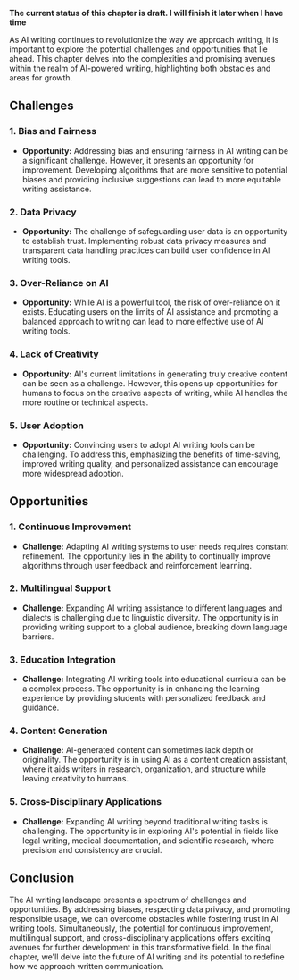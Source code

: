 **The current status of this chapter is draft. I will finish it later when I have time**

As AI writing continues to revolutionize the way we approach writing, it is important to explore the potential challenges and opportunities that lie ahead. This chapter delves into the complexities and promising avenues within the realm of AI-powered writing, highlighting both obstacles and areas for growth.

Challenges
----------

### 1. **Bias and Fairness**

* **Opportunity:** Addressing bias and ensuring fairness in AI writing can be a significant challenge. However, it presents an opportunity for improvement. Developing algorithms that are more sensitive to potential biases and providing inclusive suggestions can lead to more equitable writing assistance.

### 2. **Data Privacy**

* **Opportunity:** The challenge of safeguarding user data is an opportunity to establish trust. Implementing robust data privacy measures and transparent data handling practices can build user confidence in AI writing tools.

### 3. **Over-Reliance on AI**

* **Opportunity:** While AI is a powerful tool, the risk of over-reliance on it exists. Educating users on the limits of AI assistance and promoting a balanced approach to writing can lead to more effective use of AI writing tools.

### 4. **Lack of Creativity**

* **Opportunity:** AI's current limitations in generating truly creative content can be seen as a challenge. However, this opens up opportunities for humans to focus on the creative aspects of writing, while AI handles the more routine or technical aspects.

### 5. **User Adoption**

* **Opportunity:** Convincing users to adopt AI writing tools can be challenging. To address this, emphasizing the benefits of time-saving, improved writing quality, and personalized assistance can encourage more widespread adoption.

Opportunities
-------------

### 1. **Continuous Improvement**

* **Challenge:** Adapting AI writing systems to user needs requires constant refinement. The opportunity lies in the ability to continually improve algorithms through user feedback and reinforcement learning.

### 2. **Multilingual Support**

* **Challenge:** Expanding AI writing assistance to different languages and dialects is challenging due to linguistic diversity. The opportunity is in providing writing support to a global audience, breaking down language barriers.

### 3. **Education Integration**

* **Challenge:** Integrating AI writing tools into educational curricula can be a complex process. The opportunity is in enhancing the learning experience by providing students with personalized feedback and guidance.

### 4. **Content Generation**

* **Challenge:** AI-generated content can sometimes lack depth or originality. The opportunity is in using AI as a content creation assistant, where it aids writers in research, organization, and structure while leaving creativity to humans.

### 5. **Cross-Disciplinary Applications**

* **Challenge:** Expanding AI writing beyond traditional writing tasks is challenging. The opportunity is in exploring AI's potential in fields like legal writing, medical documentation, and scientific research, where precision and consistency are crucial.

Conclusion
----------

The AI writing landscape presents a spectrum of challenges and opportunities. By addressing biases, respecting data privacy, and promoting responsible usage, we can overcome obstacles while fostering trust in AI writing tools. Simultaneously, the potential for continuous improvement, multilingual support, and cross-disciplinary applications offers exciting avenues for further development in this transformative field. In the final chapter, we'll delve into the future of AI writing and its potential to redefine how we approach written communication.
